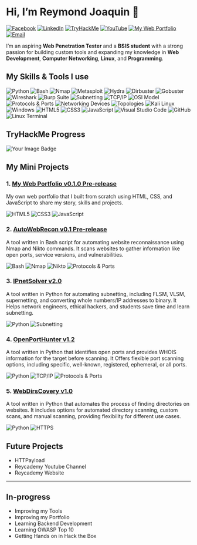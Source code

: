 # Hi, I’m Reymond Joaquin 👋

[![Facebook](https://img.shields.io/badge/Facebook-1877F2?style=flat-square&logo=facebook&logoColor=white)](https://web.facebook.com/reymondjoaquin26)
[![LinkedIn](https://img.shields.io/badge/LinkedIn-blue?style=flat-square&logo=linkedin&logoColor=white)](https://www.linkedin.com/in/reymond-joaquin-3b5954308/)
[![TryHackMe](https://img.shields.io/badge/TryHackMe-%23FF0000?style=flat-square&logo=tryhackme&logoColor=white)](https://tryhackme.com/p/R3ym0nd)
[![YouTube](https://img.shields.io/badge/YouTube(soon)-FF0000?style=flat-square&logo=youtube&logoColor=white)](https://www.youtube.com/@reycademy)
[![My Web Portfolio](https://img.shields.io/badge/My_Web_Portfolio-ff3e1c?style=flat-square&logo=googlechrome&logoColor=white)](https://r3ym0nd0.github.io/)
[![Email](https://img.shields.io/badge/Gmail-D14836?style=flat-square&logo=gmail&logoColor=white)](mailto:raymondjoaquin50@gmail.com)

I’m an aspiring **Web Penetration Tester** and a **BSIS student** with a strong passion for building custom tools and expanding my knowledge in **Web Development**, **Computer Networking**, **Linux**, and **Programming**.

## My Skills & Tools I use

![Python](https://img.shields.io/badge/Python-3776AB?style=flat-square&logo=python&logoColor=white)
![Bash](https://img.shields.io/badge/Bash-4EAA25?style=flat-squaree&logo=gnubash&logoColor=white)
![Nmap](https://img.shields.io/badge/Nmap-004688?style=flat-square&logo=nmap&logoColor=white)
![Metasploit](https://img.shields.io/badge/Metasploit-4E4E4E?style=flat-square&logo=metasploit&logoColor=white)
![Hydra](https://img.shields.io/badge/Hydra-000000?style=flat-square&logoColor=white)
![Dirbuster](https://img.shields.io/badge/Dirbuster-555555?style=flat-square)
![Gobuster](https://img.shields.io/badge/Gobuster-444444?style=flat-square)
![Wireshark](https://img.shields.io/badge/Wireshark-1679A7?style=flat-square&logo=wireshark&logoColor=white)
![Burp Suite](https://img.shields.io/badge/Burp%20Suite-FF6F00?style=flat-square&logo=burpsuite&logoColor=white)
![Subnetting](https://img.shields.io/badge/Subnetting-00BFFF?style=flat-square)
![TCP/IP](https://img.shields.io/badge/TCP/IP-4682B4?style=flat-square)
![OSI Model](https://img.shields.io/badge/OSI%20Model-1E90FF?style=flat-square)
![Protocols & Ports](https://img.shields.io/badge/Common%20Protocols%20%26%20Ports-708090?style=flat-square)
![Networking Devices](https://img.shields.io/badge/Networking%20Devices-2F4F4F?style=flat-square)
![Topologies](https://img.shields.io/badge/Topologies-556B2F?style=flat-square)
![Kali Linux](https://img.shields.io/badge/Kali_Linux-557C94?style=flat-square&logo=kalilinux&logoColor=white)
![Windows](https://img.shields.io/badge/Windows-0078D6?style=flat-square&logo=windows&logoColor=white)
![HTML5](https://img.shields.io/badge/HTML5-E34F26?style=flat-square&logo=html5&logoColor=white)
![CSS3](https://img.shields.io/badge/CSS3-1572B6?style=flat-square&logo=css3&logoColor=white)
![JavaScript](https://img.shields.io/badge/JavaScript-F7DF1E?style=flat-square&logo=javascript&logoColor=black)
![Visual Studio Code](https://img.shields.io/badge/VS_Code-007ACC?style=flat-square&logo=visual-studio-code&logoColor=white)
![GitHub](https://img.shields.io/badge/GitHub-181717?style=flat-square&logo=github&logoColor=white)
![Linux Terminal](https://img.shields.io/badge/Linux_Terminal-000000?style=flat-square&logo=gnubash&logoColor=white)

## TryHackMe Progress
<img src="https://tryhackme-badges.s3.amazonaws.com/R3ym0nd.png" alt="Your Image Badge" />

## My Mini Projects

### 1. [My Web Portfolio v0.1.0 Pre-release](https://github.com/R3ym0nd0/Front-end_Development/tree/main/Portfolio/MyWebPortfolio_v0.1.0)
My own web portfolio that I built from scratch using HTML, CSS, and JavaScript to share my story, skills and projects.

![HTML5](https://img.shields.io/badge/HTML5-E34F26?style=for-the-badge&logo=html5&logoColor=white)
![CSS3](https://img.shields.io/badge/CSS3-1572B6?style=for-the-badge&logo=css3&logoColor=white)
![JavaScript](https://img.shields.io/badge/JavaScript-F7DF1E?style=for-the-badge&logo=javascript&logoColor=black)

### 2. [ AutoWebRecon v0.1 Pre-release](https://github.com/R3ym0nd0/Bash-Resources/tree/main/AutoWebRecon/AutoWebRecon%20(pre-release))    
A tool written in Bash script for automating website reconnaissance using Nmap and Nikto commands. It scans websites to gather information like open ports, service versions, and vulnerabilities.

![Bash](https://img.shields.io/badge/Bash-4EAA25?style=for-the-badge&logo=gnubash&logoColor=white)
![Nmap](https://img.shields.io/badge/Nmap-004688?style=for-the-badge&logo=nmap&logoColor=white)
![Nikto](https://img.shields.io/badge/Nikto-800000?style=for-the-badge&logo=security&logoColor=white)
![Protocols & Ports](https://img.shields.io/badge/Common%20Protocols%20%26%20Ports-708090?style=for-the-badge)

### 3. [IPnetSolver v2.0](https://github.com/R3ym0nd0/Python-Resources/tree/main/MyToolBox/IPnetSolver/IPnetSolver_v2.0)  
A tool written in Python for automating subnetting, including FLSM, VLSM, supernetting, and converting whole numbers/IP addresses to binary. It Helps network engineers, ethical hackers, and students save time and learn subnetting.

![Python](https://img.shields.io/badge/Python-3776AB?style=for-the-badge&logo=python&logoColor=white)
![Subnetting](https://img.shields.io/badge/Subnetting-00BFFF?style=for-the-badge)

### 4. [OpenPortHunter v1.2](https://github.com/R3ym0nd0/Python-Resources/tree/main/MyToolBox/OpenPortHunter/OpenPortHunter%20(1.2))
A tool written in Python that identifies open ports and provides WHOIS information for the target before scanning. It Offers flexible port scanning options, including specific, well-known, registered, ephemeral, or all ports.

![Python](https://img.shields.io/badge/Python-3776AB?style=for-the-badge&logo=python&logoColor=white)
![TCP/IP](https://img.shields.io/badge/TCP/IP-4682B4?style=for-the-badge)
![Protocols & Ports](https://img.shields.io/badge/Common%20Protocols%20%26%20Ports-708090?style=for-the-badge)

### 5. [WebDirsCovery v1.0](https://github.com/R3ym0nd0/Python-Resources/tree/main/MyToolBox/WebDirsCovery/WebDirsCovery%20(1.0))
A tool written in Python that automates the process of finding directories on websites. It includes options for automated directory scanning, custom scans, and manual scanning, providing flexibility for different use cases.

![Python](https://img.shields.io/badge/Python-3776AB?style=for-the-badge&logo=python&logoColor=white)
![HTTPS](https://img.shields.io/badge/HTTPS-Fundamentals-2c3e50?style=for-the-badge&logo=security&logoColor=white)

## Future Projects

- HTTPayload
- Reycademy Youtube Channel
- Reycademy Website

---
## In-progress

- Improving my Tools
- Improving my Portfolio
- Learning Backend Development
- Learning OWASP Top 10
- Getting Hands on in Hack the Box 

<!---
R3ym0nd0/R3ym0nd0 is a ✨ special ✨ repository because its `README.md` (this file) appears on your GitHub profile.
You can click the Preview link to take a look at your changes.
--->
